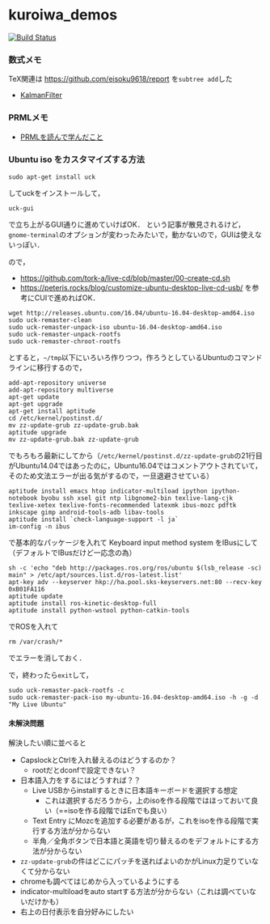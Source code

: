 # kuroiwa_demos

[![Build Status](https://travis-ci.org/eisoku9618/kuroiwa_demos.svg?branch=master)](https://travis-ci.org/eisoku9618/kuroiwa_demos)

### 数式メモ
TeX関連は https://github.com/eisoku9618/report を``subtree add``した
- [KalmanFilter](https://github.com/eisoku9618/kuroiwa_demos/blob/master/tex/KalmanFilter/kf.pdf)

### PRMLメモ
- [PRMLを読んで学んだこと](https://github.com/eisoku9618/kuroiwa_demos/blob/master/PRML/README.md)

### Ubuntu iso をカスタマイズする方法
```
sudo apt-get install uck
```
してuckをインストールして，
```
uck-gui
```
で立ち上がるGUI通りに進めていけばOK．
という記事が散見されるけど，``gnome-terminal``のオプションが変わったみたいで，動かないので，GUIは使えないっぽい．

ので，
- https://github.com/tork-a/live-cd/blob/master/00-create-cd.sh
- https://peteris.rocks/blog/customize-ubuntu-desktop-live-cd-usb/
を参考にCUIで進めればOK．

```
wget http://releases.ubuntu.com/16.04/ubuntu-16.04-desktop-amd64.iso
sudo uck-remaster-clean
sudo uck-remaster-unpack-iso ubuntu-16.04-desktop-amd64.iso
sudo uck-remaster-unpack-rootfs
sudo uck-remaster-chroot-rootfs
```
とすると，``~/tmp``以下にいろいろ作りつつ，作ろうとしているUbuntuのコマンドラインに移行するので，
```
add-apt-repository universe
add-apt-repository multiverse
apt-get update
apt-get upgrade
apt-get install aptitude
cd /etc/kernel/postinst.d/
mv zz-update-grub zz-update-grub.bak
aptitude upgrade
mv zz-update-grub.bak zz-update-grub
```
でもろもろ最新にしてから（``/etc/kernel/postinst.d/zz-update-grub``の21行目がUbuntu14.04ではあったのに，Ubuntu16.04ではコメントアウトされていて，そのため文法エラーが出る気がするので，一旦退避させている）
```
aptitude install emacs htop indicator-multiload ipython ipython-notebook byobu ssh xsel git ntp libgnome2-bin texlive-lang-cjk texlive-xetex texlive-fonts-recommended latexmk ibus-mozc pdftk inkscape gimp android-tools-adb libav-tools
aptitude install `check-language-support -l ja`
im-config -n ibus
```
で基本的なパッケージを入れて Keyboard input method system をIBusにして（デフォルトでIBusだけど一応念の為）
```
sh -c 'echo "deb http://packages.ros.org/ros/ubuntu $(lsb_release -sc) main" > /etc/apt/sources.list.d/ros-latest.list'
apt-key adv --keyserver hkp://ha.pool.sks-keyservers.net:80 --recv-key 0xB01FA116
aptitude update
aptitude install ros-kinetic-desktop-full
aptitude install python-wstool python-catkin-tools
```
でROSを入れて
```
rm /var/crash/*
```
でエラーを消しておく．

で，終わったら``exit``して，
```
sudo uck-remaster-pack-rootfs -c
sudo uck-remaster-pack-iso my-ubuntu-16.04-desktop-amd64.iso -h -g -d "My Live Ubuntu"
```

#### 未解決問題
解決したい順に並べると
- CapslockとCtrlを入れ替えるのはどうするのか？
   - rootだとdconfで設定できない？
- 日本語入力をするにはどうすれば？？
   - Live USBからinstallするときに日本語キーボードを選択する想定
      - これは選択するだろうから，上のisoを作る段階ではほっておいて良い（==isoを作る段階ではEnでも良い）
   - Text Entry にMozcを追加する必要があるが，これをisoを作る段階で実行する方法が分からない
   - 半角／全角ボタンで日本語と英語を切り替えるのをデフォルトにする方法が分からない
- ``zz-update-grub``の件はどこにパッチを送ればよいのかがLinux力足りていなくて分からない
- chromeも調べてはじめから入っているようにする
- indicator-multiloadをauto startする方法が分からない（これは調べていないだけかも）
- 右上の日付表示を自分好みにしたい
